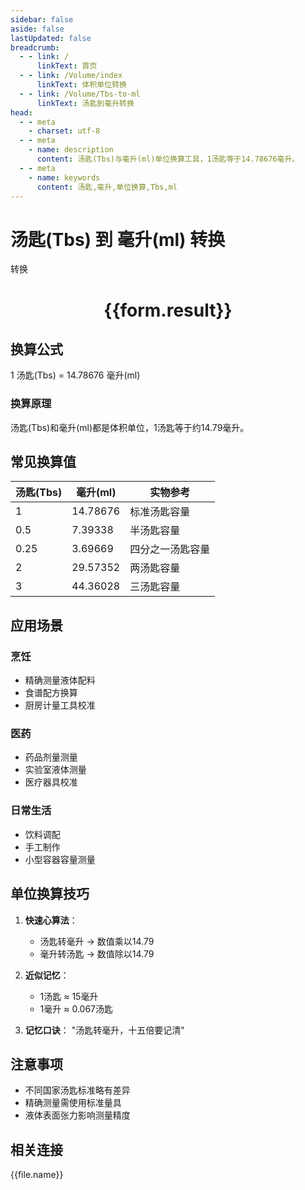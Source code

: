 ```yaml
---
sidebar: false
aside: false
lastUpdated: false
breadcrumb:
  - - link: /
      linkText: 首页
  - - link: /Volume/index
      linkText: 体积单位转换
  - - link: /Volume/Tbs-to-ml
      linkText: 汤匙到毫升转换
head:
  - - meta
    - charset: utf-8
  - - meta
    - name: description
      content: 汤匙(Tbs)与毫升(ml)单位换算工具，1汤匙等于14.78676毫升。
  - - meta
    - name: keywords
      content: 汤匙,毫升,单位换算,Tbs,ml
---
```


# 汤匙(Tbs) 到 毫升(ml) 转换

<script setup>
import { onMounted, reactive, inject ,ref  } from 'vue'
import { NButton,NForm ,NFormItem,NInput,NInputNumber,NSelect,NCard,useMessage ,NGrid ,NGi } from 'naive-ui'
import { defineClientComponent } from 'vitepress'
import { Volume } from '../../files';

const convert = inject('convert')
const formRef = ref(null);
const rules = {
  number:{
    required: true,
    type: 'number',
    trigger: "blur"
  }
}
const form = reactive({
  number:null,
  result:'',
  title:'汤匙(Tbs)到毫升(ml)换算'
})

const convertHandler = (e) => {
  e.preventDefault();
  formRef.value?.validate((errors)=>{
    if (!errors) {
      form.result = `${form.number} Tbs = ${convert(form.number).from('Tbs').to('ml')} ml`
    }
  })
}
</script>

<n-form size="large" :model="form" ref='formRef' :rules="rules">
  <n-form-item label="数值" path="number">
    <n-input-number size="large" style="width:100%" :min="0" v-model:value="form.number" placeholder="请输入汤匙数值" />
  </n-form-item>
  <n-form-item>
    <n-button type="primary" style="width:100%" @click="convertHandler">转换</n-button>
  </n-form-item>
</n-form>
<n-card embedded :bordered="false" hoverable>
  <div style="text-align:center">
    <h1>{{form.result}}</h1>
  </div>
</n-card>

## 换算公式
1 汤匙(Tbs) = 14.78676 毫升(ml)

### 换算原理
汤匙(Tbs)和毫升(ml)都是体积单位，1汤匙等于约14.79毫升。

## 常见换算值
| 汤匙(Tbs) | 毫升(ml) | 实物参考                 |
|-----------|---------|--------------------------|
| 1         | 14.78676| 标准汤匙容量              |
| 0.5       | 7.39338 | 半汤匙容量                |
| 0.25      | 3.69669 | 四分之一汤匙容量          |
| 2         | 29.57352| 两汤匙容量                |
| 3         | 44.36028| 三汤匙容量                |

## 应用场景
### 烹饪
- 精确测量液体配料
- 食谱配方换算
- 厨房计量工具校准

### 医药
- 药品剂量测量
- 实验室液体测量
- 医疗器具校准

### 日常生活
- 饮料调配
- 手工制作
- 小型容器容量测量

## 单位换算技巧
1. **快速心算法**：
   - 汤匙转毫升 → 数值乘以14.79
   - 毫升转汤匙 → 数值除以14.79

2. **近似记忆**：
   - 1汤匙 ≈ 15毫升
   - 1毫升 ≈ 0.067汤匙

3. **记忆口诀**：
   "汤匙转毫升，十五倍要记清"

## 注意事项
- 不同国家汤匙标准略有差异
- 精确测量需使用标准量具
- 液体表面张力影响测量精度

## 相关连接
<n-grid x-gap="12" :cols="4">
  <n-gi v-for="(file, index) in Volume" :key="index">
    <n-button
      text
      tag="a"
      :href="file.path"
      type="primary"
    >
      {{file.name}}
    </n-button>
  </n-gi>
</n-grid>